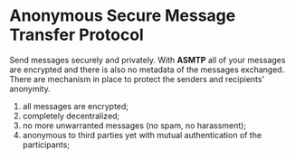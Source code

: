 # Anonymous Secure Message Transfer Protocol

Send messages securely and privately. With **ASMTP** all of your
messages are encrypted and there is also no metadata of the
messages exchanged. There are mechanism in place to protect
the senders and recipients' anonymity.

1. all messages are encrypted;
2. completely decentralized;
3. no more unwarranted messages (no spam, no harassment);
4. anonymous to third parties yet with mutual authentication of the participants;
